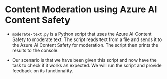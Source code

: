 # Content Moderation using Azure AI Content Safety

- `moderate-text.py` is a Python script that uses the Azure AI Content Safety to moderate text. The script reads text from a file and sends it to the Azure AI Content Safety for moderation. The script then prints the results to the console.

- Our scenario is that we have been given this script and now have the task to check if it works as expected. We will run the script and provide feedback on its functionality.